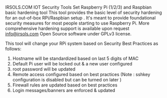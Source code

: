  IRSOLS.COM IOT Security Tools Set
 Raspberry Pi (1/2/3) and Raspbian basic hardening tool 
 This tool provides the basic level of security hardening
 for an out-of-box RPi/Raspbian setup . It's meant to 
 provide foundational security measures for most people 
 starting to use Raspberry Pi. More comprehensive hardening
 support is available upon request info@irsols.com
 Open Source software under GPLv3 license. 
 
 This tool will change your RPi system based on Security 
 Best Practices as follows: 

 1. Hostname will be standardized based on last 5 digits of MAC
 2. Default Pi user will be locked out & a new user configured
 3. root password will be updated 
 4. Remote access configured based on best practices
    (Note : sshkey configuration is disabled but  can be 
    turned on later )
 5. Firewall rules are updated based on best practices 
 6. Login messages/banners are enforced & updated 

